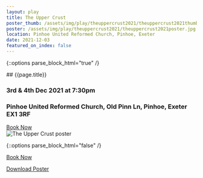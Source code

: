 ```yaml
---
layout: play
title: The Upper Crust
poster_thumb: /assets/img/play/theuppercrust2021/theuppercrust2021thumb.jpg
poster: /assets/img/play/theuppercrust2021/theuppercrust2021poster.jpg
location: Pinhoe United Reformed Church, Pinhoe, Exeter
date: 2021-12-03
featured_on_index: false
---
```


{::options parse_block_html="true" /}

<div class="jumbotron">
## {{page.title}}
<h3> <i class="far fa-calendar-alt"></i> 3rd & 4th Dec 2021 at 7:30pm</h3>
<h3> <i class="fas fa-map-marker-alt"></i>  Pinhoe United Reformed Church, Old Pinn Ln, Pinhoe, Exeter EX1 3RF</h3>
<a class="btn btn-primary" href="{{ site.social_links.ticketsource }}" role="button">Book Now</a>
</div>

<div class="row text-center">
<div class="col-1">
</div>
<div class="col-10">
<img class="img-fluid" src="{{ "/assets/img/play/theuppercrust2021/theuppercrust2021poster.jpg" | relative_url }}" alt="The Upper Crust poster" />
</div>
<div class="col-1">
</div>
</div>


{::options parse_block_html="false" /}

<p class="text-center"><a class="btn btn-primary" href="{{ site.social_links.ticketsource }}" role="button">Book Now</a></p>
<p class="text-center"><a href="{{ "/assets/img/play/theuppercrust2021/theuppercrust2021poster.jpg" | relative_url}}" role="button">Download Poster</a></p>
<!--p class="text-center"><a href="{{ "/assets/img/play/theuppercrust2021/theuppercrust2021bookingform.pdf" | relative_url }}" role="button">Download Booking Form</a></p-->

